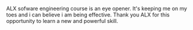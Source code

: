 ALX sofware engineering course is an eye opener.
It's keeping me on my toes and i can believe i am being effective.
Thank you ALX for this opportunity to learn a new and powerful skill.
